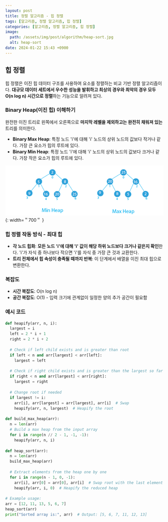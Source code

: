 ```yaml
---
layout: post
title: 정렬 알고리즘 - 힙 정렬
tags: [알고리즘, 정렬 알고리즘, 힙 정렬]
categories: [알고리즘, 정렬 알고리즘, 힙 정렬]
image:
  path: /assets/img/post/algorithm/heap-sort.jpg
  alt: heap-sort
date: 2024-01-22 15:43 +0900
---
```


## 힙 정렬

힙 정렬은 이진 힙 데이터 구조를 사용하여 요소를 정렬하는 비교 기반 정렬 알고리즘이다. **대규모 데이터 세트에서 우수한 성능을 발휘하고 최상의 경우와 최악의 경우 모두 O(n log n) 시간으로 정렬**하는 기능으로 알려져 있다.

### Binary Heap(이진 힙) 이해하기

완전한 이진 트리로 왼쪽에서 오른쪽으로 **마지막 레벨을 제외하고는 완전히 채워져 있는**트리를 의미한다.

- **Binary Max Heap**: 특정 노드 'i'에 대해 'i' 노드의 상위 노드의 값보다 작거나 같다. 가장 큰 요소가 힙의 루트에 있다.
- **Binary Min Heap**: 특정 노드 'i'에 대해 'i' 노드의 상위 노드의 값보다 크거나 같다. 가장 작은 요소가 힙의 루트에 있다.

![max-heap-vs-min-heap](/assets/img/post/algorithm/max-heap-vs-min-heap.png){: width=＂700＂ }

### 힙 정렬 작동 방식 - 최대 힙

- **각 노드 힙화**: **모든 노드 'i'에 대해 'i' 값이 해당 하위 노드보다 크거나 같은지 확인**한다. 'i'가 자식 중 하나보다 작으면 'i'를 자식 중 가장 큰 것과 교환한다.
- **트리 전체에서 힙 속성이 충족될 때까지 반복**: 이 단계에서 배열을 이진 최대 힙으로 변환한다.

### 복잡도

- **시간 복잡도**: O(n log n)
- **공간 복잡도**: O(1) - 입력 크기에 관계없이 일정한 양의 추가 공간이 필요함

### 예시 코드

```python
def heapify(arr, n, i):
  largest = i
  left = 2 * i + 1
  right = 2 * i + 2

  # Check if left child exists and is greater than root
  if left < n and arr[largest] < arr[left]:
    largest = left

  # Check if right child exists and is greater than the largest so far
  if right < n and arr[largest] < arr[right]:
    largest = right

  # Change root if needed
  if largest != i:
    arr[i], arr[largest] = arr[largest], arr[i]  # Swap
    heapify(arr, n, largest)  # Heapify the root

def build_max_heap(arr):
  n = len(arr)
  # Build a max heap from the input array
  for i in range(n // 2 - 1, -1, -1):
    heapify(arr, n, i)

def heap_sort(arr):
  n = len(arr)
  build_max_heap(arr)

  # Extract elements from the heap one by one
  for i in range(n - 1, 0, -1):
    arr[i], arr[0] = arr[0], arr[i]  # Swap root with the last element
    heapify(arr, i, 0)  # Heapify the reduced heap

# Example usage:
arr = [12, 11, 13, 5, 6, 7]
heap_sort(arr)
print("Sorted array is:", arr)  # Output: [5, 6, 7, 11, 12, 13]
```
